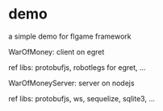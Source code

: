 # demo

a simple demo for flgame framework


WarOfMoney: client on egret

ref libs: protobufjs, robotlegs for egret, ...


WarOfMoneyServer: server on nodejs

ref libs: protobufjs, ws, sequelize, sqlite3, ... 
